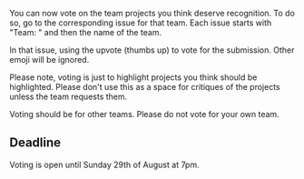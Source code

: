 You can now vote on the team projects you think deserve recognition. To do so, go to the corresponding issue for that team. Each issue starts with "Team: " and then the name of the team.

In that issue, using the upvote (thumbs up) to vote for the submission. Other emoji will be ignored.

Please note, voting is just to highlight projects you think should be highlighted. Please don't use this as a space for critiques of the projects unless the team requests them.

Voting should be for other teams. Please do not vote for your own team.

## Deadline

Voting is open until Sunday 29th of August at 7pm.
